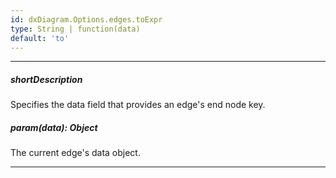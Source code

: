 ```yaml
---
id: dxDiagram.Options.edges.toExpr
type: String | function(data)
default: 'to'
---
```

---
##### shortDescription
Specifies the data field that provides an edge's end node key.

##### param(data): Object
The current edge's data object.

---
